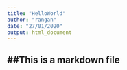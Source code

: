 ```yaml
---
title: "HelloWorld"
author: "rangan"
date: "27/01/2020"
output: html_document
---
```


## \#\#This is a markdown file
